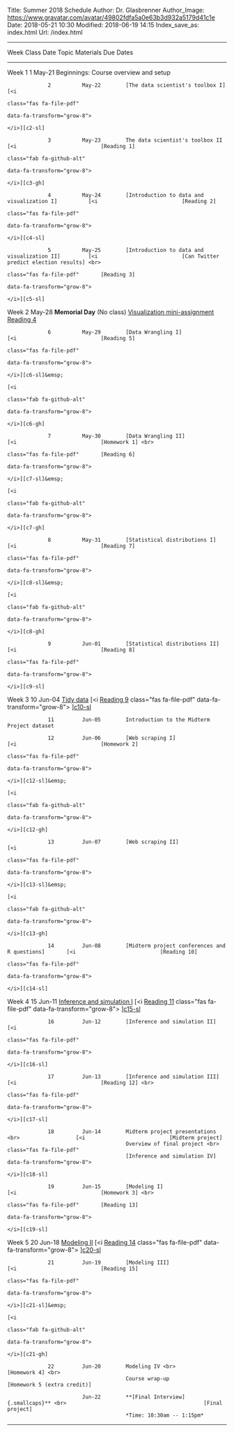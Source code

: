 Title: Summer 2018 Schedule
Author: Dr. Glasbrenner
Author_Image: https://www.gravatar.com/avatar/49802fdfa5a0e63b3d932a5179d41c1e
Date: 2018-05-21 10:30
Modified: 2018-06-19 14:15
Index_save_as: index.html
Url: /index.html

----------------------------------------------------------------------------------------------------------------------------------------------------------------------------
Week             Class      Date          Topic                                               Materials                     Due Dates
---------------- ---------- ------------- --------------------------------------------------- ----------------------------- ------------------------------------------------
Week 1           1          May-21        Beginnings: Course overview and setup

                 2          May-22        [The data scientist's toolbox I]                    [<i
                                                                                              class="fas fa-file-pdf"
                                                                                              data-fa-transform="grow-8">
                                                                                              </i>][c2-sl]

                 3          May-23        The data scientist's toolbox II                     [<i                           [Reading 1]
                                                                                              class="fab fa-github-alt" 
                                                                                              data-fa-transform="grow-8">
                                                                                              </i>][c3-gh]
                 
                 4          May-24        [Introduction to data and visualization I]          [<i                           [Reading 2]
                                                                                              class="fas fa-file-pdf"
                                                                                              data-fa-transform="grow-8">
                                                                                              </i>][c4-sl]
                 
                 5          May-25        [Introduction to data and visualization II]         [<i                           [Can Twitter predict election results] <br>
                                                                                              class="fas fa-file-pdf"       [Reading 3]
                                                                                              data-fa-transform="grow-8">
                                                                                              </i>][c5-sl]

Week 2                      May-28        **Memorial Day** (No class)                                                       [Visualization mini-assignment] <br>
                                                                                                                            [Reading 4]

                 6          May-29        [Data Wrangling I]                                  [<i                           [Reading 5]
                                                                                              class="fas fa-file-pdf"
                                                                                              data-fa-transform="grow-8">
                                                                                              </i>][c6-sl]&emsp;
                                                                                              [<i
                                                                                              class="fab fa-github-alt"
                                                                                              data-fa-transform="grow-8">
                                                                                              </i>][c6-gh]

                 7          May-30        [Data Wrangling II]                                 [<i                           [Homework 1] <br>
                                                                                              class="fas fa-file-pdf"       [Reading 6]
                                                                                              data-fa-transform="grow-8">
                                                                                              </i>][c7-sl]&emsp;
                                                                                              [<i
                                                                                              class="fab fa-github-alt"
                                                                                              data-fa-transform="grow-8">
                                                                                              </i>][c7-gh]

                 8          May-31        [Statistical distributions I]                       [<i                           [Reading 7]
                                                                                              class="fas fa-file-pdf"
                                                                                              data-fa-transform="grow-8">
                                                                                              </i>][c8-sl]&emsp;
                                                                                              [<i
                                                                                              class="fab fa-github-alt"
                                                                                              data-fa-transform="grow-8">
                                                                                              </i>][c8-gh]

                 9          Jun-01        [Statistical distributions II]                      [<i                           [Reading 8]
                                                                                              class="fas fa-file-pdf"
                                                                                              data-fa-transform="grow-8">
                                                                                              </i>][c9-sl]

Week 3           10         Jun-04        [Tidy data]                                         [<i                           [Reading 9]
                                                                                              class="fas fa-file-pdf"
                                                                                              data-fa-transform="grow-8">
                                                                                              </i>][c10-sl]&emsp;
                                                                                              [<i
                                                                                              class="fab fa-github-alt"
                                                                                              data-fa-transform="grow-8">
                                                                                              </i>][c10-gh]

                 11         Jun-05        Introduction to the Midterm Project dataset

                 12         Jun-06        [Web scraping I]                                    [<i                           [Homework 2]
                                                                                              class="fas fa-file-pdf"
                                                                                              data-fa-transform="grow-8">
                                                                                              </i>][c12-sl]&emsp;
                                                                                              [<i
                                                                                              class="fab fa-github-alt"
                                                                                              data-fa-transform="grow-8">
                                                                                              </i>][c12-gh]

                 13         Jun-07        [Web scraping II]                                   [<i
                                                                                              class="fas fa-file-pdf"
                                                                                              data-fa-transform="grow-8">
                                                                                              </i>][c13-sl]&emsp;
                                                                                              [<i
                                                                                              class="fab fa-github-alt"
                                                                                              data-fa-transform="grow-8">
                                                                                              </i>][c13-gh]

                 14         Jun-08        [Midterm project conferences and R questions]       [<i                           [Reading 10]
                                                                                              class="fas fa-file-pdf"
                                                                                              data-fa-transform="grow-8">
                                                                                              </i>][c14-sl]

Week 4           15         Jun-11        [Inference and simulation I]                        [<i                           [Reading 11]
                                                                                              class="fas fa-file-pdf"
                                                                                              data-fa-transform="grow-8">
                                                                                              </i>][c15-sl]

                 16         Jun-12        [Inference and simulation II]                       [<i
                                                                                              class="fas fa-file-pdf"
                                                                                              data-fa-transform="grow-8">
                                                                                              </i>][c16-sl]

                 17         Jun-13        [Inference and simulation III]                      [<i                           [Reading 12] <br>
                                                                                              class="fas fa-file-pdf"
                                                                                              data-fa-transform="grow-8">
                                                                                              </i>][c17-sl]

                 18         Jun-14        Midterm project presentations <br>                  [<i                           [Midterm project]
                                          Overview of final project <br>                      class="fas fa-file-pdf"
                                          [Inference and simulation IV]                       data-fa-transform="grow-8">
                                                                                              </i>][c18-sl]

                 19         Jun-15        [Modeling I]                                        [<i                           [Homework 3] <br>
                                                                                              class="fas fa-file-pdf"       [Reading 13]
                                                                                              data-fa-transform="grow-8">
                                                                                              </i>][c19-sl]

Week 5           20         Jun-18        [Modeling II]                                       [<i                           [Reading 14]
                                                                                              class="fas fa-file-pdf"
                                                                                              data-fa-transform="grow-8">
                                                                                              </i>][c20-sl]

                 21         Jun-19        [Modeling III]                                      [<i                           [Reading 15]
                                                                                              class="fas fa-file-pdf"
                                                                                              data-fa-transform="grow-8">
                                                                                              </i>][c21-sl]&emsp;
                                                                                              [<i
                                                                                              class="fab fa-github-alt"
                                                                                              data-fa-transform="grow-8">
                                                                                              </i>][c21-gh]

                 22         Jun-20        Modeling IV <br>                                                                  [Homework 4] <br>
                                          Course wrap-up                                                                    [Homework 5 (extra credit)]

                            Jun-22        **[Final Interview]{.smallcaps}** <br>                                            [Final project]
                                          *Time: 10:30am -- 1:15pm*

----------------------------------------------------------------------------------------------------------------------------------------------------------------------------

[c2-sl]:                                       /doc/class02_slides.pdf
[c3-gh]:                                       https://classroom.github.com/a/IQ7xlc4W
[c4-sl]:                                       /doc/class04_slides.pdf
[c5-sl]:                                       /doc/class05_slides.pdf
[c6-sl]:                                       /doc/class06_slides.pdf
[c6-gh]:                                       https://classroom.github.com/a/eF7HdfVO
[c7-sl]:                                       /doc/class07_slides.pdf
[c7-gh]:                                       https://classroom.github.com/a/eF7HdfVO
[c8-sl]:                                       /doc/class08_slides.pdf
[c8-gh]:                                       https://classroom.github.com/a/eF7HdfVO
[c9-sl]:                                       /doc/class09_slides.pdf
[c10-sl]:                                      /doc/class10_slides.pdf
[c10-gh]:                                      https://classroom.github.com/a/SKb0g-iN
[c12-sl]:                                      /doc/class12_slides.pdf
[c12-gh]:                                      https://classroom.github.com/a/l9662GMD
[c13-sl]:                                      /doc/class13_slides.pdf
[c13-gh]:                                      https://classroom.github.com/a/l9662GMD
[c14-sl]:                                      /doc/class14_slides.pdf
[c15-sl]:                                      /doc/class15_slides.pdf
[c16-sl]:                                      /doc/class16_slides.pdf
[c17-sl]:                                      /doc/class17_slides.pdf
[c18-sl]:                                      /doc/class18_slides.pdf
[c19-sl]:                                      /doc/class19_slides.pdf
[c20-sl]:                                      /doc/class20_slides.pdf
[c21-sl]:                                      /doc/class21_slides.pdf
[c21-gh]:                                      https://classroom.github.com/a/DWOtRp4c
[Reading 1]:                                   /assignments/reading-1/
[Reading 2]:                                   /assignments/reading-2/
[Reading 3]:                                   /assignments/reading-3/
[Reading 4]:                                   /assignments/reading-4/
[Reading 5]:                                   /assignments/reading-5/
[Reading 6]:                                   /assignments/reading-6/
[Reading 7]:                                   /assignments/reading-7/
[Reading 8]:                                   /assignments/reading-8/
[Reading 9]:                                   /assignments/reading-9/
[Reading 10]:                                  /assignments/reading-10/
[Reading 11]:                                  /assignments/reading-11/
[Reading 12]:                                  /assignments/reading-12/
[Reading 13]:                                  /assignments/reading-13/
[Reading 14]:                                  /assignments/reading-14/
[Reading 15]:                                  /assignments/reading-15/
[Homework 1]:                                  /assignments/homework-1/
[Homework 2]:                                  /assignments/homework-2/
[Homework 3]:                                  /assignments/homework-3/
[Homework 4]:                                  /assignments/homework-4/
[Homework 5 (extra credit)]:                   /assignments/homework-5-extra-credit/
[Midterm project]:                             /assignments/midterm-project/
[Final project]:                               /assignments/final-project/
[The data scientist's toolbox I]:              /materials/class-2/
[Introduction to data and visualization I]:    /materials/class-4/
[Introduction to data and visualization II]:   /materials/class-5/
[Data Wrangling I]:                            /materials/class-6/
[Data Wrangling II]:                           /materials/class-7/
[Statistical distributions I]:                 /materials/class-8/
[Statistical distributions II]:                /materials/class-9/
[Tidy data]:                                   /materials/class-10/
[Web scraping I]:                              /materials/class-12/
[Web scraping II]:                             /materials/class-13/
[Midterm project conferences and R questions]: /materials/class-14/
[Inference and simulation I]:                  /materials/class-15/
[Inference and simulation II]:                 /materials/class-16/
[Inference and simulation III]:                /materials/class-17/
[Inference and simulation IV]:                 /materials/class-18/
[Modeling I]:                                  /materials/class-19/
[Modeling II]:                                 /materials/class-20/
[Modeling III]:                                /materials/class-21/
[Can Twitter predict election results]:        /assignments/can-twitter-predict-election-results-mini-assignment/
[Visualization mini-assignment]:               /assignments/visualization-mini-assignment/
